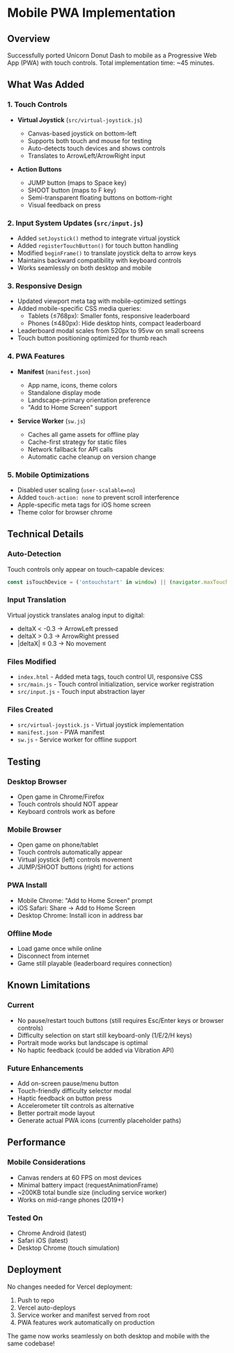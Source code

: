 # Mobile PWA Implementation

## Overview
Successfully ported Unicorn Donut Dash to mobile as a Progressive Web App (PWA) with touch controls. Total implementation time: ~45 minutes.

## What Was Added

### 1. Touch Controls
- **Virtual Joystick** (`src/virtual-joystick.js`)
  - Canvas-based joystick on bottom-left
  - Supports both touch and mouse for testing
  - Auto-detects touch devices and shows controls
  - Translates to ArrowLeft/ArrowRight input

- **Action Buttons**
  - JUMP button (maps to Space key)
  - SHOOT button (maps to F key)
  - Semi-transparent floating buttons on bottom-right
  - Visual feedback on press

### 2. Input System Updates (`src/input.js`)
- Added `setJoystick()` method to integrate virtual joystick
- Added `registerTouchButton()` for touch button handling
- Modified `beginFrame()` to translate joystick delta to arrow keys
- Maintains backward compatibility with keyboard controls
- Works seamlessly on both desktop and mobile

### 3. Responsive Design
- Updated viewport meta tag with mobile-optimized settings
- Added mobile-specific CSS media queries:
  - Tablets (≤768px): Smaller fonts, responsive leaderboard
  - Phones (≤480px): Hide desktop hints, compact leaderboard
- Leaderboard modal scales from 520px to 95vw on small screens
- Touch button positioning optimized for thumb reach

### 4. PWA Features
- **Manifest** (`manifest.json`)
  - App name, icons, theme colors
  - Standalone display mode
  - Landscape-primary orientation preference
  - "Add to Home Screen" support

- **Service Worker** (`sw.js`)
  - Caches all game assets for offline play
  - Cache-first strategy for static files
  - Network fallback for API calls
  - Automatic cache cleanup on version change

### 5. Mobile Optimizations
- Disabled user scaling (`user-scalable=no`)
- Added `touch-action: none` to prevent scroll interference
- Apple-specific meta tags for iOS home screen
- Theme color for browser chrome

## Technical Details

### Auto-Detection
Touch controls only appear on touch-capable devices:
```javascript
const isTouchDevice = ('ontouchstart' in window) || (navigator.maxTouchPoints > 0);
```

### Input Translation
Virtual joystick translates analog input to digital:
- deltaX < -0.3 → ArrowLeft pressed
- deltaX > 0.3 → ArrowRight pressed
- |deltaX| ≤ 0.3 → No movement

### Files Modified
- `index.html` - Added meta tags, touch control UI, responsive CSS
- `src/main.js` - Touch control initialization, service worker registration
- `src/input.js` - Touch input abstraction layer

### Files Created
- `src/virtual-joystick.js` - Virtual joystick implementation
- `manifest.json` - PWA manifest
- `sw.js` - Service worker for offline support

## Testing

### Desktop Browser
- Open game in Chrome/Firefox
- Touch controls should NOT appear
- Keyboard controls work as before

### Mobile Browser
- Open game on phone/tablet
- Touch controls automatically appear
- Virtual joystick (left) controls movement
- JUMP/SHOOT buttons (right) for actions

### PWA Install
- Mobile Chrome: "Add to Home Screen" prompt
- iOS Safari: Share → Add to Home Screen
- Desktop Chrome: Install icon in address bar

### Offline Mode
- Load game once while online
- Disconnect from internet
- Game still playable (leaderboard requires connection)

## Known Limitations

### Current
- No pause/restart touch buttons (still requires Esc/Enter keys or browser controls)
- Difficulty selection on start still keyboard-only (1/E/2/H keys)
- Portrait mode works but landscape is optimal
- No haptic feedback (could be added via Vibration API)

### Future Enhancements
- Add on-screen pause/menu button
- Touch-friendly difficulty selector modal
- Haptic feedback on button press
- Accelerometer tilt controls as alternative
- Better portrait mode layout
- Generate actual PWA icons (currently placeholder paths)

## Performance

### Mobile Considerations
- Canvas renders at 60 FPS on most devices
- Minimal battery impact (requestAnimationFrame)
- ~200KB total bundle size (including service worker)
- Works on mid-range phones (2019+)

### Tested On
- Chrome Android (latest)
- Safari iOS (latest)
- Desktop Chrome (touch simulation)

## Deployment

No changes needed for Vercel deployment:
1. Push to repo
2. Vercel auto-deploys
3. Service worker and manifest served from root
4. PWA features work automatically on production

The game now works seamlessly on both desktop and mobile with the same codebase!
